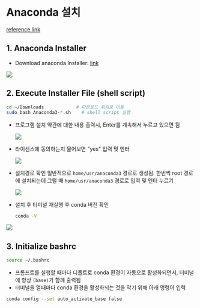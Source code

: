 # Anaconda 설치

[reference link](https://latte-is-horse.tistory.com/2)
## 1. Anaconda Installer

* Download anaconda Installer: [link](https://www.anaconda.com/download/success)
  
 ![](https://github.com/user-attachments/assets/1a60754e-35f1-4c9d-b42f-154df6e332ef)


## 2. Execute Installer File (shell script)

```bash
cd ~/Downloads			  # 다운로드 위치로 이동
sudo bash Anaconda3-*.sh	# shell script 실행
```

* 프로그램 설치 약관에 대한 내용 출력시, Enter를 계속해서 누르고 있으면 됨

  ![](https://github.com/user-attachments/assets/08ea250f-35c0-4526-a71d-eafb2868f1f4)

* 라이센스에 동의하는지 물어보면 "yes" 입력 및 엔터

  ![](https://github.com/user-attachments/assets/96c3ac4c-af01-478d-9986-4da1b2a34151)

* 설치경로 확인
  일반적으로 `home/usr/anaconda3` 경로로 생성됨.
  한번씩 root 경로에 설치되는데 그럴 때 `home/usr/anaconda3` 경로로 입력 및 엔터 누르기

  ![](https://github.com/user-attachments/assets/ed6c2b5d-1617-4dd4-88ca-ef75c2c4f2bd)



* 설치 후 터미널 재실행 후 conda 버전 확인
  ```bash
  conda -V
  ```

![](https://github.com/user-attachments/assets/90a0d73e-4720-4d78-a633-dc6b2a3c2d63)


## 3. Initialize bashrc

```bash
source ~/.bashrc
```

* 프롬프트를 실행할 때마다 디폴트로 conda 환경이 자동으로 활성화되면서, 터미널에 항상 `(base)`가 함께 출력됨
* 터미널을 열때마다 conda 환경을 활성화되는 것을 막기 위해 아래 명령어 입력

```bash
conda config --set auto_activate_base false
```

